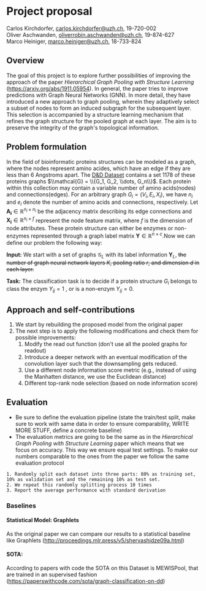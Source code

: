 # Project proposal
Carlos Kirchdorfer, carlos.kirchdorfer@uzh.ch, 19-720-002 \
Oliver Aschwanden, oliverrobin.aschwanden@uzh.ch, 19-874-627 \
Marco Heiniger, marco.heiniger@uzh.ch, 18-733-824

## Overview
The goal of this project is to explore further possibilities of improving the approach of the paper _Hierarchical Graph Pooling with Structure Learning_ (https://arxiv.org/abs/1911.05954). In general, the paper tries to improve predictions with Graph Neural Networks (GNN). In more detail, they have introduced a new approach to graph pooling, wherein they adaptively select a subset of nodes to form an induced subgraph for the subsequent layer. This selection is accompanied by a structure learning mechanism that refines the graph structure for the pooled graph at each layer. The aim is to preserve the integrity of the graph's topological information.


## Problem formulation
In the field of bioinformatic proteins structures can be modeled as a graph, where the nodes represent amino acides, which have an edge if they are less than 6 Angstroms apart. The [D&D Dataset](https://pubmed.ncbi.nlm.nih.gov/12850146/) contains a set 1178 of these proteins graphs $\\mathcal{G} = \\{G_1, G_2, \\dots, G_n\\}$. Each protein within this collection may contain a variable number of amino acids(nodes) and connections(edges). For an arbitrary graph $G_i = (V_i, E_i, X_i)$, we have $n_i$ and $e_i$ denote the number of amino acids and connections, respectively. Let $\mathbf{A_i} \in \mathbb{R}^{n_i \times n_i}$ be the adjacency matrix describing its edge connections and $\mathbf{X_i} \in \mathbb{R}^{n_i \times f}$ represent the node feature matrix, where $f$ is the dimension of node attributes. These protein structure can either be enzymes or non-enzymes represented through a graph label matrix $\mathbf{Y} \in \mathbb{R}^{n \times c}$.Now we can define our problem the following way:

**Input:** We start with a set of graphs $\mathcal{G}_L$ with its label information $\mathbf{Y}_L$, ~~the number of graph neural network layers $K$, pooling ratio $r$, and dimension $d$ in each layer.~~

**Task:** The classification task is to decide if a protein structure $G_i$ belongs to class the enzym $Y_{ij} = 1$ , or is a non-enzym $Y_{ij} = 0$.

## Approach and self-contributions
1. We start by rebuilding the proposed model from the original paper 
2. The next step is to apply the following modifications and check them for possible improvements:
    1. Modify the read out function (don't use all the pooled graphs for readout)
    2. Introduce a deeper network with an eventual modification of the convolution layer such that the downsampling gets reduced.
    3. Use a different node information score metric (e.g., instead of using the Manhatten distance, we use the Euclidean distance)
    4. Different top-rank node selection (based on node information score)

## Evaluation
- Be sure to define the evaluation pipeline (state the train/test split, make sure to work with same data in order to ensure comparability, WRITE MORE STUFF, define a concrete baseline)
- The evaluation metrics are going to be the same as in the _Hierarchical Graph Pooling with Structure Learning_ paper which means that we focus on accuracy. This way we ensure equal test settings. 
To make our numbers comparable to the ones from the paper we follow the same evaluation protocol
```
1. Randomly split each dataset into three parts: 80% as training set, 10% as validation set and the remaining 10% as test set. 
2. We repeat this randomly splitting process 10 times
3. Report the average performance with standard derivation
```
### Baselines
#### Statistical Model: Graphlets
As the original paper we can compare our results to a statistical baseline like Graphlets (http://proceedings.mlr.press/v5/shervashidze09a.html)
#### SOTA: 
According to papers with code the SOTA on this Dataset is MEWISPool, that are trained in an supervised fashion (https://paperswithcode.com/sota/graph-classification-on-dd) 

